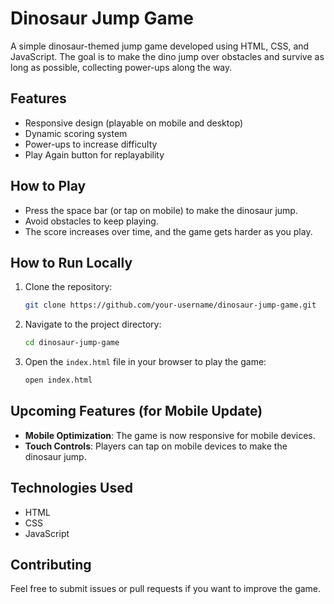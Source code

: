 # Dinosaur Jump Game

A simple dinosaur-themed jump game developed using HTML, CSS, and JavaScript. The goal is to make the dino jump over obstacles and survive as long as possible, collecting power-ups along the way.

## Features
- Responsive design (playable on mobile and desktop)
- Dynamic scoring system
- Power-ups to increase difficulty
- Play Again button for replayability


## How to Play
- Press the space bar (or tap on mobile) to make the dinosaur jump.
- Avoid obstacles to keep playing.
- The score increases over time, and the game gets harder as you play.

## How to Run Locally
1. Clone the repository:
    ```bash
    git clone https://github.com/your-username/dinosaur-jump-game.git
    ```
2. Navigate to the project directory:
    ```bash
    cd dinosaur-jump-game
    ```
3. Open the `index.html` file in your browser to play the game:
    ```bash
    open index.html
    ```

## Upcoming Features (for Mobile Update)
- **Mobile Optimization**: The game is now responsive for mobile devices.
- **Touch Controls**: Players can tap on mobile devices to make the dinosaur jump.

## Technologies Used
- HTML
- CSS
- JavaScript

## Contributing
Feel free to submit issues or pull requests if you want to improve the game.



